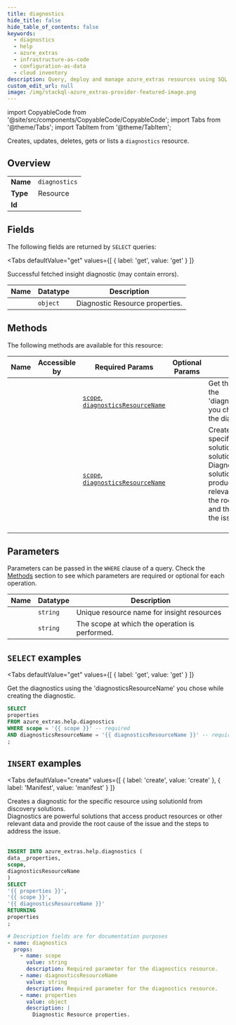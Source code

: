 ```yaml
--- 
title: diagnostics
hide_title: false
hide_table_of_contents: false
keywords:
  - diagnostics
  - help
  - azure_extras
  - infrastructure-as-code
  - configuration-as-data
  - cloud inventory
description: Query, deploy and manage azure_extras resources using SQL
custom_edit_url: null
image: /img/stackql-azure_extras-provider-featured-image.png
---
```


import CopyableCode from '@site/src/components/CopyableCode/CopyableCode';
import Tabs from '@theme/Tabs';
import TabItem from '@theme/TabItem';

Creates, updates, deletes, gets or lists a <code>diagnostics</code> resource.

## Overview
<table><tbody>
<tr><td><b>Name</b></td><td><code>diagnostics</code></td></tr>
<tr><td><b>Type</b></td><td>Resource</td></tr>
<tr><td><b>Id</b></td><td><CopyableCode code="azure_extras.help.diagnostics" /></td></tr>
</tbody></table>

## Fields

The following fields are returned by `SELECT` queries:

<Tabs
    defaultValue="get"
    values={[
        { label: 'get', value: 'get' }
    ]}
>
<TabItem value="get">

Successful fetched insight diagnostic (may contain errors).

<table>
<thead>
    <tr>
    <th>Name</th>
    <th>Datatype</th>
    <th>Description</th>
    </tr>
</thead>
<tbody>
<tr>
    <td><CopyableCode code="properties" /></td>
    <td><code>object</code></td>
    <td>Diagnostic Resource properties.</td>
</tr>
</tbody>
</table>
</TabItem>
</Tabs>

## Methods

The following methods are available for this resource:

<table>
<thead>
    <tr>
    <th>Name</th>
    <th>Accessible by</th>
    <th>Required Params</th>
    <th>Optional Params</th>
    <th>Description</th>
    </tr>
</thead>
<tbody>
<tr>
    <td><a href="#get"><CopyableCode code="get" /></a></td>
    <td><CopyableCode code="select" /></td>
    <td><a href="#parameter-scope"><code>scope</code></a>, <a href="#parameter-diagnosticsResourceName"><code>diagnosticsResourceName</code></a></td>
    <td></td>
    <td>Get the diagnostics using the 'diagnosticsResourceName' you chose while creating the diagnostic.</td>
</tr>
<tr>
    <td><a href="#create"><CopyableCode code="create" /></a></td>
    <td><CopyableCode code="insert" /></td>
    <td><a href="#parameter-scope"><code>scope</code></a>, <a href="#parameter-diagnosticsResourceName"><code>diagnosticsResourceName</code></a></td>
    <td></td>
    <td>Creates a diagnostic for the specific resource using solutionId from discovery solutions. <br />Diagnostics are powerful solutions that access product resources or other relevant data and provide the root cause of the issue and the steps to address the issue.<br /><br /></td>
</tr>
</tbody>
</table>

## Parameters

Parameters can be passed in the `WHERE` clause of a query. Check the [Methods](#methods) section to see which parameters are required or optional for each operation.

<table>
<thead>
    <tr>
    <th>Name</th>
    <th>Datatype</th>
    <th>Description</th>
    </tr>
</thead>
<tbody>
<tr id="parameter-diagnosticsResourceName">
    <td><CopyableCode code="diagnosticsResourceName" /></td>
    <td><code>string</code></td>
    <td>Unique resource name for insight resources</td>
</tr>
<tr id="parameter-scope">
    <td><CopyableCode code="scope" /></td>
    <td><code>string</code></td>
    <td>The scope at which the operation is performed.</td>
</tr>
</tbody>
</table>

## `SELECT` examples

<Tabs
    defaultValue="get"
    values={[
        { label: 'get', value: 'get' }
    ]}
>
<TabItem value="get">

Get the diagnostics using the 'diagnosticsResourceName' you chose while creating the diagnostic.

```sql
SELECT
properties
FROM azure_extras.help.diagnostics
WHERE scope = '{{ scope }}' -- required
AND diagnosticsResourceName = '{{ diagnosticsResourceName }}' -- required
;
```
</TabItem>
</Tabs>


## `INSERT` examples

<Tabs
    defaultValue="create"
    values={[
        { label: 'create', value: 'create' },
        { label: 'Manifest', value: 'manifest' }
    ]}
>
<TabItem value="create">

Creates a diagnostic for the specific resource using solutionId from discovery solutions. <br />Diagnostics are powerful solutions that access product resources or other relevant data and provide the root cause of the issue and the steps to address the issue.<br /><br />

```sql
INSERT INTO azure_extras.help.diagnostics (
data__properties,
scope,
diagnosticsResourceName
)
SELECT 
'{{ properties }}',
'{{ scope }}',
'{{ diagnosticsResourceName }}'
RETURNING
properties
;
```
</TabItem>
<TabItem value="manifest">

```yaml
# Description fields are for documentation purposes
- name: diagnostics
  props:
    - name: scope
      value: string
      description: Required parameter for the diagnostics resource.
    - name: diagnosticsResourceName
      value: string
      description: Required parameter for the diagnostics resource.
    - name: properties
      value: object
      description: |
        Diagnostic Resource properties.
```
</TabItem>
</Tabs>
